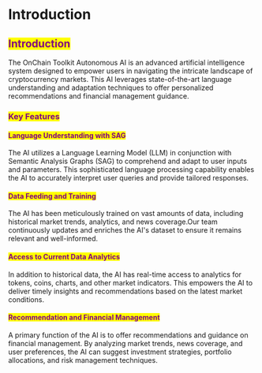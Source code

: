 # Introduction

## <mark style="color:purple;">Introduction</mark>

The OnChain Toolkit Autonomous AI is an advanced artificial intelligence system designed to empower users in navigating the intricate landscape of cryptocurrency markets. This AI leverages state-of-the-art language understanding and adaptation techniques to offer personalized recommendations and financial management guidance.

### <mark style="color:purple;">Key Features</mark>

#### <mark style="color:purple;">Language Understanding with SAG</mark>

The AI utilizes a Language Learning Model (LLM) in conjunction with Semantic Analysis Graphs (SAG) to comprehend and adapt to user inputs and parameters. This sophisticated language processing capability enables the AI to accurately interpret user queries and provide tailored responses.

#### <mark style="color:purple;">Data Feeding and Training</mark>

The AI has been meticulously trained on vast amounts of data, including historical market trends, analytics, and news coverage.Our team continuously updates and enriches the AI's dataset to ensure it remains relevant and well-informed.

#### <mark style="color:purple;">Access to Current Data Analytics</mark>

In addition to historical data, the AI has real-time access to analytics for tokens, coins, charts, and other market indicators. This empowers the AI to deliver timely insights and recommendations based on the latest market conditions.

#### <mark style="color:purple;">Recommendation and Financial Management</mark>

A primary function of the AI is to offer recommendations and guidance on financial management. By analyzing market trends, news coverage, and user preferences, the AI can suggest investment strategies, portfolio allocations, and risk management techniques.
